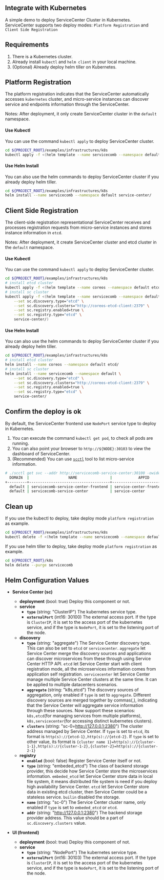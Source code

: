 Integrate with Kubernetes
-------

A simple demo to deploy ServiceCenter Cluster in Kubernetes.
ServiceCenter supports two deploy modes: `Platform Registration` and `Client Side Registration`

## Requirements

1. There is a Kubernetes cluster.
1. Already install `kubectl` and `helm client` in your local machine.
1. (Optional) Already deploy helm tiller on Kubernetes.

## Platform Registration

The platform registration indicates that the ServiceCenter automatically accesses `kubernetes` cluster,
and micro-service instances can discover service and endpoints information through
the ServiceCenter.

Notes: After deployment, it only create ServiceCenter cluster in the `default` namespace.

#### Use Kubectl

You can use the command `kubectl apply` to deploy ServiceCenter cluster.

```bash
cd ${PROJECT_ROOT}/examples/infrastructures/k8s
kubectl apply -f <(helm template --name servicecomb --namespace default service-center/)
```

#### Use Helm Install

You can also use the helm commands to deploy ServiceCenter cluster if 
you already deploy helm tiller.

```bash
cd ${PROJECT_ROOT}/examples/infrastructures/k8s
helm install --name servicecomb --namespace default service-center/
```

## Client Side Registration

The client-side registration representational ServiceCenter receives and 
processes registration requests from micro-service instances and 
stores instance information in `etcd`.

Notes: After deployment, it create ServiceCenter cluster and etcd cluster in the `default` namespace.

#### Use Kubectl

You can use the command `kubectl apply` to deploy ServiceCenter cluster.

```bash
cd ${PROJECT_ROOT}/examples/infrastructures/k8s
# install etcd cluster
kubectl apply -f <(helm template --name coreos --namespace default etcd/)
# install sc cluster
kubectl apply -f <(helm template --name servicecomb --namespace default \
    --set sc.discovery.type="etcd" \
    --set sc.discovery.clusters="http://coreos-etcd-client:2379" \
    --set sc.registry.enabled=true \
    --set sc.registry.type="etcd" \
    service-center/)
```

#### Use Helm Install

You can also use the helm commands to deploy ServiceCenter cluster if
you already deploy helm tiller.

```bash
cd ${PROJECT_ROOT}/examples/infrastructures/k8s
# install etcd cluster
helm install --name coreos --namespace default etcd/
# install sc cluster
helm install --name servicecomb --namespace default \
    --set sc.discovery.type="etcd" \
    --set sc.discovery.clusters="http://coreos-etcd-client:2379" \
    --set sc.registry.enabled=true \
    --set sc.registry.type="etcd" \
    service-center/
```

## Confirm the deploy is ok

By default, the ServiceCenter frontend use `NodePort` service type to deploy in Kubernetes.

1. You can execute the command `kubectl get pod`, to check all pods are running.
1. You can also point your browser to `http://${NODE}:30103` to view the dashboard of ServiceCenter.
1. (Recommended) You can use [`scctl`](/scctl) tool to list micro-service information.

```bash
# ./scctl get svc --addr http://servicecomb-service-center:30100 -owide
  DOMAIN  |                  NAME               |            APPID        | VERSIONS | ENV | FRAMEWORK  |        ENDPOINTS         | AGE  
+---------+-------------------------------------+-------------------------+----------+-----+------------+--------------------------+-----+
  default | servicecomb-service-center-frontend | service-center-frontend | 0.0.1    |     | Kubernetes | http://172.0.1.101:30103 | 2m   
  default | servicecomb-service-center          | service-center          | 0.0.1    |     | Kubernetes | http://172.0.1.102:30100 | 2m
```

## Clean up

If you use the kubectl to deploy, take deploy mode `platform registration` as example.

```bash
cd ${PROJECT_ROOT}/examples/infrastructures/k8s
kubectl delete -f <(helm template --name servicecomb --namespace default service-center/)
```

If you use helm tiller to deploy, take deploy mode `platform registration` as example.

```bash
cd ${PROJECT_ROOT}/k8s
helm delete --purge servicecomb
```

## Helm Configuration Values

- **Service Center (sc)**
    + **deployment** (bool: true) Deploy this component or not.
    + **service**
        - **`type`** (string: "ClusterIP") The kubernetes service type.
        - **`externalPort`** (int16: 30100) The external access port. If the type is `ClusterIP`,
        it is set to the access port of the kubernetes service, and if the type
        is `NodePort`, it is set to the listening port of the node.
    + **discovery**
        - **`type`** (string: "aggregate") The Service Center discovery type.
        This can also be set to `etcd` or `servicecenter`. `aggregate` let Service Center merge the
        discovery sources and applications can discover microservices from these through using
        Service Center HTTP API. `etcd` let Service Center start with client registration mode, all the
        microservices information comes from application self registration. `servicecenter` let Service
        Center manage multiple Service Center clusters at the same time. It can be applied to multiple
        datacenters scenarios.
        - **`aggregate`** (string: "k8s,etcd") The discovery sources of aggregation, only enabled if `type`
        is set to `aggregate`. Different discovery sources are merged together by commas(,),
        indicating that the Service Center will aggregate service information through these
        sources. Now support these scenarios: `k8s,etcd`(for managing services from multiple platforms),
        `k8s,servicecenter`(for accessing distinct kubernetes clusters).
        - **`clusters`** (string: "sc-0=http://127.0.0.1:2380") The cluster address managed by Service Center.
        If `type` is set to `etcd`, its format is `http(s)://{etcd-1},http(s)://{etcd-2}`. If `type` is
        set to other value, its format is `{cluster name 1}=http(s)://{cluster-1-1},http(s)://{cluster-1-2},{cluster-2}=http(s)://{cluster-2-1}`
    + **registry**
        - **`enabled`** (bool: false) Register Service Center itself or not.
        - **`type`** (string: "embeded_etcd") The class of backend storage provider, this decide how
        Service Center store the microservices information. `embeded_etcd` let Service Center store data
        in local file system, it means distributed file system is need if you deploy high availability
        Service Center. `etcd` let Service Center store data in existing etcd cluster, then Service Center
        could be a stateless service. `builin` disabled the storage.
        - **`name`** (string: "sc-0") The Service Center cluster name, only enabled if `type` is set to
        `embeded_etcd` or `etcd`.
        - **`addr`** (string: "http://127.0.0.1:2380") The backend storage provider address. This value
        should be a part of `sc.discovery.clusters` value.

- **UI (frontend)**
    + **deployment** (bool: true) Deploy this component of not.
    + **service**
        - **`type`** (string: "NodePort") The kubernetes service type.
        - **`externalPort`** (int16: 30103) The external access port. If the type is `ClusterIP`,
        it is set to the access port of the kubernetes service, and if the type
        is `NodePort`, it is set to the listening port of the node.